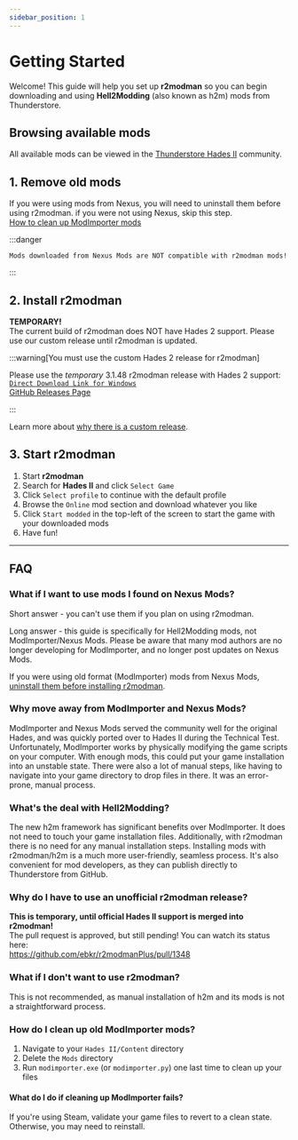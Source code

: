 ```yaml
---
sidebar_position: 1
---
```


# Getting Started
Welcome! This guide will help you set up **r2modman** so you can begin downloading and using **Hell2Modding** (also known as h2m) mods from Thunderstore.

## Browsing available mods
All available mods can be viewed in the [Thunderstore Hades II](https://thunderstore.io/c/hades-ii/) community.

## 1. Remove old mods
If you were using mods from Nexus, you will need to uninstall them before using r2modman. if you were not using Nexus, skip this step. \
[How to clean up ModImporter mods](#how-do-i-clean-up-old-modimporter-mods)

:::danger

    Mods downloaded from Nexus Mods are NOT compatible with r2modman mods!

:::


## 2. Install r2modman
**TEMPORARY!** \
The current build of r2modman does NOT have Hades 2 support. Please use our custom release until r2modman is updated.

:::warning[You must use the custom Hades 2 release for r2modman]

Please use the *temporary* 3.1.48 r2modman release with Hades 2 support: \
[`Direct Download Link for Windows`](https://github.com/xiaoxiao921/r2modmanPlus/releases/download/v3.1.48/r2modman-3.1.48.exe) \
[GitHub Releases Page](https://github.com/xiaoxiao921/r2modmanPlus/releases/tag/v3.1.48)

:::

Learn more about [why there is a custom release](#why-do-i-have-to-use-an-unofficial-r2modman-release).

## 3. Start r2modman

1. Start **r2modman**
2. Search for **Hades II** and click `Select Game`
3. Click `Select profile` to continue with the default profile
4. Browse the `Online` mod section and download whatever you like
5. Click `Start modded` in the top-left of the screen to start the game with your downloaded mods
6. Have fun!

---
## FAQ
### What if I want to use mods I found on Nexus Mods?
Short answer - you can't use them if you plan on using r2modman.

Long answer - this guide is specifically for Hell2Modding mods, not ModImporter/Nexus Mods. Please be aware that many mod authors are no longer developing for ModImporter, and no longer post updates on Nexus Mods.

If you were using old format (ModImporter) mods from Nexus Mods, [uninstall them before installing r2modman](#how-do-i-clean-up-old-modimporter-mods).

### Why move away from ModImporter and Nexus Mods?
ModImporter and Nexus Mods served the community well for the original Hades, and was quickly ported over to Hades II during the Technical Test. Unfortunately, ModImporter works by physically modifying the game scripts on your computer. With enough mods, this could put your game installation into an unstable state. There were also a lot of manual steps, like having to navigate into your game directory to drop files in there. It was an error-prone, manual process.

### What's the deal with Hell2Modding?
The new h2m framework has significant benefits over ModImporter. It does not need to touch your game installation files. Additionally, with r2modman there is no need for any manual installation steps. Installing mods with r2modman/h2m is a much more user-friendly, seamless process. It's also convenient for mod developers, as they can publish directly to Thunderstore from GitHub.

### Why do I have to use an unofficial r2modman release?
**This is temporary, until official Hades II support is merged into r2modman!** \
The pull request is approved, but still pending! You can watch its status here: \
https://github.com/ebkr/r2modmanPlus/pull/1348

### What if I don't want to use r2modman?
This is not recommended, as manual installation of h2m and its mods is not a straightforward process.

### How do I clean up old ModImporter mods?
1. Navigate to your `Hades II/Content` directory
2. Delete the `Mods` directory
3. Run `modimporter.exe` (or `modimporter.py`) one last time to clean up your files

#### What do I do if cleaning up ModImporter fails?
If you're using Steam, validate your game files to revert to a clean state. Otherwise, you may need to reinstall.
